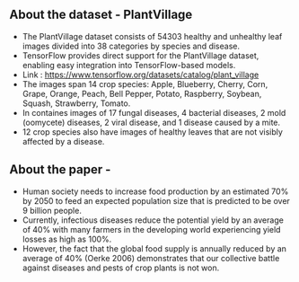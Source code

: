 ## About the dataset - PlantVillage
- The PlantVillage dataset consists of 54303 healthy and unhealthy leaf images divided into 38 categories by species and disease.
- TensorFlow provides direct support for the PlantVillage dataset, enabling easy integration into TensorFlow-based models. 
- Link : https://www.tensorflow.org/datasets/catalog/plant_village
- The images span 14 crop species: Apple, Blueberry, Cherry, Corn, Grape, Orange, Peach, Bell Pepper, Potato, Raspberry, Soybean, Squash, Strawberry, Tomato. 
- In containes images of 17 fungal diseases, 4 bacterial diseases, 2 mold (oomycete) diseases, 2 viral disease, and 1 disease caused by a mite. 
- 12 crop species also have images of healthy leaves that are not visibly affected by a disease.

## About the paper - 
- Human society needs to increase food production by an estimated 70% by 2050 to feed an expected population size that is predicted to be over 9 billion people.
- Currently, infectious diseases reduce the potential yield by an average of 40% with many farmers in the developing world experiencing yield losses as high as 100%. 
- However, the fact that the global food supply is annually reduced by an average of 40% (Oerke 2006) demonstrates that our collective battle against diseases and pests of crop plants is not won. 
